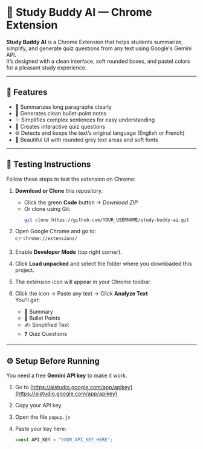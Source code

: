 # 🧠 Study Buddy AI — Chrome Extension

**Study Buddy AI** is a Chrome Extension that helps students summarize, simplify, and generate quiz questions from any text using Google's Gemini API.  
It’s designed with a clean interface, soft rounded boxes, and pastel colors for a pleasant study experience.

---

## 🚀 Features

- 🧩 Summarizes long paragraphs clearly  
- 📍 Generates clean bullet-point notes  
- ✨ Simplifies complex sentences for easy understanding  
- 🎯 Creates interactive quiz questions  
- 🌐 Detects and keeps the text’s original language (English or French)  
- 🎨 Beautiful UI with rounded grey text areas and soft fonts

---

## 🧪 Testing Instructions

Follow these steps to test the extension on Chrome:

1. **Download or Clone** this repository.  
   - Click the green **Code** button → *Download ZIP*  
   - Or clone using Git:
     ```bash
     git clone https://github.com/YOUR_USERNAME/study-buddy-ai.git
     ```

2. Open Google Chrome and go to:  
   👉 `chrome://extensions/`

3. Enable **Developer Mode** (top right corner).

4. Click **Load unpacked** and select the folder where you downloaded this project.

5. The extension icon will appear in your Chrome toolbar.

6. Click the icon → Paste any text → Click **Analyze Text**  
   You’ll get:
   - 📘 Summary  
   - 🧾 Bullet Points  
   - ✍️ Simplified Text  
   - ❓ Quiz Questions  

---

## ⚙️ Setup Before Running

You need a free **Gemini API key** to make it work.

1. Go to [https://aistudio.google.com/app/apikey](https://aistudio.google.com/app/apikey)  
2. Copy your API key.
3. Open the file `popup.js`
4. Paste your key here:

   ```js
   const API_KEY = "YOUR_API_KEY_HERE";


